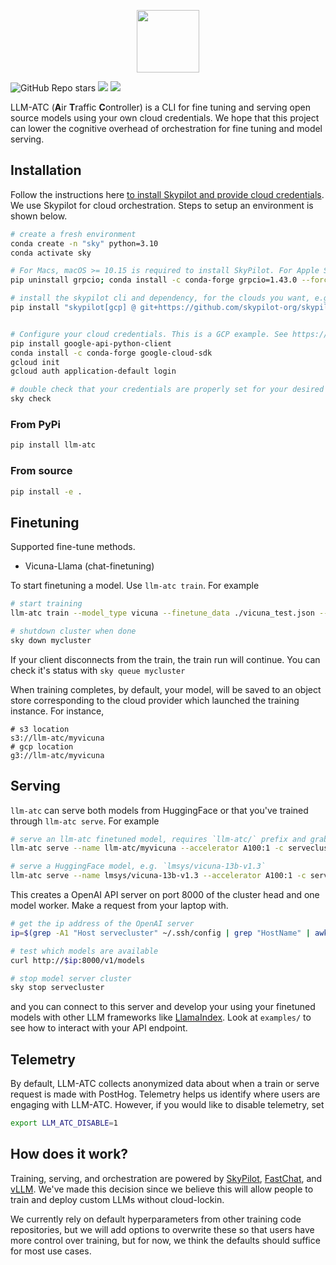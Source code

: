 <p align="center">
  <img height='100px' src="https://www.ocf.berkeley.edu/~asai/static/images/trainy.png">
</p>

![GitHub Repo stars](https://img.shields.io/github/stars/Trainy-ai/llm-atc?style=social)
[![](https://img.shields.io/badge/Twitter-1DA1F2?style=for-the-badge&logo=twitter&logoColor=white)](https://twitter.com/TrainyAI)
[![](https://dcbadge.vercel.app/api/server/d67CMuKY5V)](https://discord.gg/d67CMuKY5V)

LLM-ATC (**A**ir **T**raffic **C**ontroller) is a CLI for fine tuning and serving open source models using your own cloud credentials. We hope that this project can lower the cognitive overhead of orchestration for fine tuning and model serving.

## Installation

Follow the instructions here [to install Skypilot and provide cloud credentials](https://skypilot.readthedocs.io/en/latest/getting-started/installation.html). We use Skypilot for cloud orchestration. Steps to setup an environment is shown below.

```bash
# create a fresh environment
conda create -n "sky" python=3.10
conda activate sky

# For Macs, macOS >= 10.15 is required to install SkyPilot. For Apple Silicon-based devices (e.g. Apple M1)
pip uninstall grpcio; conda install -c conda-forge grpcio=1.43.0 --force-reinstall

# install the skypilot cli and dependency, for the clouds you want, e.g. GCP
pip install "skypilot[gcp] @ git+https://github.com/skypilot-org/skypilot.git" # for aws, skypilot[aws]


# Configure your cloud credentials. This is a GCP example. See https://skypilot.readthedocs.io/en/latest/getting-started/ installation.html for examples with other cloud providers.
pip install google-api-python-client
conda install -c conda-forge google-cloud-sdk
gcloud init
gcloud auth application-default login

# double check that your credentials are properly set for your desired provider(s)
sky check
```

### From PyPi

```bash
pip install llm-atc
```

### From source

```bash
pip install -e .
```

## Finetuning

Supported fine-tune methods.
- Vicuna-Llama (chat-finetuning)

To start finetuning a model. Use `llm-atc train`. For example

```bash
# start training
llm-atc train --model_type vicuna --finetune_data ./vicuna_test.json --name myvicuna --description "This is a finetuned model that just says its name is vicuna" -c mycluster --cloud gcp --envs "MODEL_SIZE=7 WANDB_API_KEY=<my wandb key>" --accelerator A100-80G:4

# shutdown cluster when done
sky down mycluster
```

If your client disconnects from the train, the train run will continue. You can check it's status with `sky queue mycluster`

When training completes, by default, your model, will be saved to an object store corresponding to the cloud provider which launched the training instance. For instance,

```
# s3 location
s3://llm-atc/myvicuna
# gcp location
g3://llm-atc/myvicuna
```

## Serving

`llm-atc` can serve both models from HuggingFace or that you've trained through `llm-atc serve`. For example

```bash
# serve an llm-atc finetuned model, requires `llm-atc/` prefix and grabs model checkpoint from object store
llm-atc serve --name llm-atc/myvicuna --accelerator A100:1 -c servecluster --cloud gcp --region asia-southeast1 --envs "HF_TOKEN=<HuggingFace_token>"

# serve a HuggingFace model, e.g. `lmsys/vicuna-13b-v1.3`
llm-atc serve --name lmsys/vicuna-13b-v1.3 --accelerator A100:1 -c servecluster --cloud gcp --region asia-southeast1 --envs "HF_TOKEN=<HuggingFace_token>"
```

This creates a OpenAI API server on port 8000 of the cluster head and one model worker.
Make a request from your laptop with.
```bash
# get the ip address of the OpenAI server
ip=$(grep -A1 "Host servecluster" ~/.ssh/config | grep "HostName" | awk '{print $2}')

# test which models are available
curl http://$ip:8000/v1/models

# stop model server cluster
sky stop servecluster
```
and you can connect to this server and
develop your using your finetuned models with other LLM frameworks like [LlamaIndex](https://github.com/jerryjliu/llama_index). Look at `examples/` to see how to interact with your API endpoint.

## Telemetry

By default, LLM-ATC collects anonymized data about when a train or serve request is made with PostHog. Telemetry helps us identify where users are engaging with LLM-ATC. However, if you would like to disable telemetry, set

```bash
export LLM_ATC_DISABLE=1
```

## How does it work?

Training, serving, and orchestration are powered by [SkyPilot](https://github.com/skypilot-org/skypilot), [FastChat](https://github.com/lm-sys/FastChat/), and [vLLM](https://github.com/vllm-project/vllm). We've made this decision since we believe this will allow people to train and deploy custom LLMs without cloud-lockin.

We currently rely on default hyperparameters from other training code repositories, but we will add options to overwrite these so that users have more control over training, but for now, we think the defaults should suffice for most use cases. 
